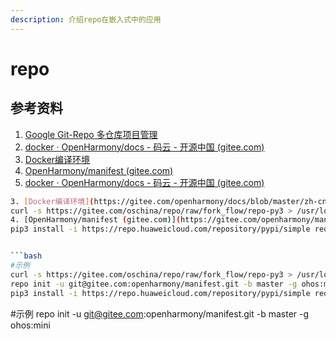 ```yaml
---
description: 介绍repo在嵌入式中的应用
---
```

# repo
## 参考资料
1. [Google Git-Repo 多仓库项目管理](https://zhuanlan.zhihu.com/p/50564255)
2. [docker · OpenHarmony/docs - 码云 - 开源中国 (gitee.com)](https://gitee.com/openharmony/docs/tree/master/docker)
3. [Docker编译环境](https://gitee.com/openharmony/docs/blob/master/zh-cn/device-dev/get-code/gettools-acquire.md)
4. [OpenHarmony/manifest (gitee.com)](https://gitee.com/openharmony/manifest)
2. [docker · OpenHarmony/docs - 码云 - 开源中国 (gitee.com)](https://gitee.com/openharmony/docs/tree/master/docker)
```bash
3. [Docker编译环境](https://gitee.com/openharmony/docs/blob/master/zh-cn/device-dev/get-code/gettools-acquire.md)
curl -s https://gitee.com/oschina/repo/raw/fork_flow/repo-py3 > /usr/local/bin/repo  #如果没有权限，可下载至其他目录，并将其配置到环境变量中chmod a+x /usr/local/bin/repo
4. [OpenHarmony/manifest (gitee.com)](https://gitee.com/openharmony/manifest)
pip3 install -i https://repo.huaweicloud.com/repository/pypi/simple requests


```bash
#示例
curl -s https://gitee.com/oschina/repo/raw/fork_flow/repo-py3 > /usr/local/bin/repo  #如果没有权限，可下载至其他目录，并将其配置到环境变量中chmod a+x /usr/local/bin/repo
repo init -u git@gitee.com:openharmony/manifest.git -b master -g ohos:mini
pip3 install -i https://repo.huaweicloud.com/repository/pypi/simple requests
```
#示例
repo init -u git@gitee.com:openharmony/manifest.git -b master -g ohos:mini
```